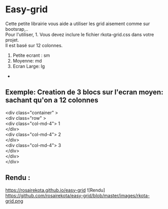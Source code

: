 # Easy-grid #

Cette petite librairie vous aide a utiliser les grid aisement comme sur bootsrap,..<br>
Pour l'utiliser, 1. Vous devez inclure le fichier rkota-grid.css  dans votre projet.<br>
Il est basé sur 12 colonnes.
1. Petite ecrant : sm
2. Moyenne: md
3. Ecran Large: lg 
- 
## Exemple: Creation de 3 blocs sur l'ecran moyen: sachant qu'on a 12 colonnes <br>
 
 &lt;div class="container" &gt;<br>
  &lt;div class="row" &gt;<br>
   &lt;div class="col-md-4"&gt; 1<br>
    &lt;/div&gt;<br>
     &lt;div class="col-md-4"&gt; 2<br>
    &lt;/div&gt;<br>
     &lt;div class="col-md-4"&gt; 3<br>
    &lt;/div&gt;<br>
    &lt;/div&gt;<br>
    &lt;/div&gt;
    
  ## Rendu :
  <a href="https://rosairekota.github.io/easy-grid/index.html">https://rosairekota.github.io/easy-grid</a>
  ![Rendu]
https://github.com/rosairekota/easy-grid/blob/master/images/rkota-grid.png
  
